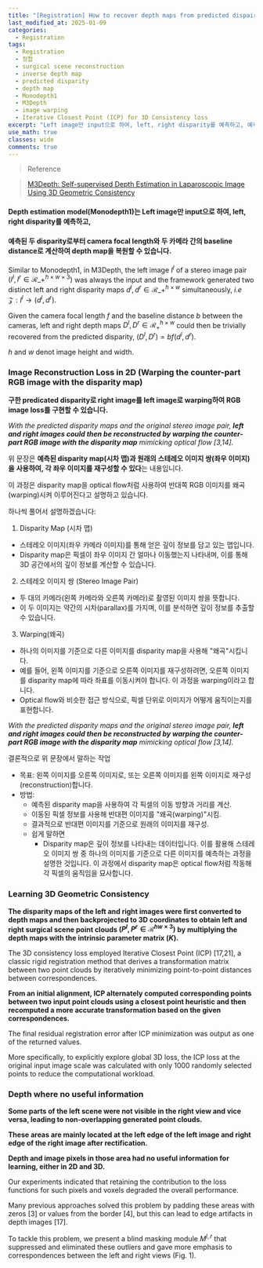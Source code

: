 ```yaml
---
title: "[Registration] How to recover depth maps from predicted dispairty & RGB image warping loss"
last_modified_at: 2025-01-09
categories:
  - Registration
tags:
  - Registration
  - 정합
  - surgical scene reconstruction
  - inverse depth map
  - predicted disparity
  - depth map
  - Monodepth1
  - M3Depth
  - image warping
  - Iterative Closest Point (ICP) for 3D Consistency loss
excerpt: "Left image만 input으로 하여, left, right disparity를 예측하고, 예측된 두 disparity로부터 camera focal length와 두 카메라 간의 baseline distance로 계산하여 depth map을 복원할 수 있습니다."
use_math: true
classes: wide
comments: true
---
```


> Reference

> [M3Depth: Self-supervised Depth Estimation in Laparoscopic Image Using 3D Geometric Consistency](https://arxiv.org/pdf/2208.08407)

#### Depth estimation model(Monodepth1)는 Left image만 input으로 하여, left, right disparity를 예측하고, 

#### 예측된 두 disparity로부터 camera focal length와 두 카메라 간의 baseline distance로 계산하여 depth map을 복원할 수 있습니다.

Similar to Monodepth1, in M3Depth, the left image $I^l$ of a stereo image pair $(I^l, I^r \in \mathcal{R}\_+^{h \times w \times 3})$ was always the input and the framework generated two distinct left and right disparity maps $d^l, d^r \in \mathcal{R}\_+^{h \times w}$ simultaneously, _i.e_ $\mathcal{Z}: I^l \rightarrow (d^l, d^r)$.

Given the camera focal length $f$ and the baseline distance $b$ between the cameras, left and right depth maps $D^l, D^r \in \mathcal{R}_+^{h \times w}$ could then be trivially recovered from the predicted disparity, $(D^l, D^r) = bf(d^l, d^r)$.

$h$ and $w$ denot image height and width.


### Image Reconstruction Loss in 2D (Warping the counter-part RGB image with the disparity map)

**구한 predicated disparity로 right image를 left image로 warping하여 RGB image loss를 구현할 수 있습니다.**

_With the predicted disparity maps and the original stereo image pair, **left and right images could then be reconstructed by warping the counter-part RGB image with the disparity map** mimicking optical flow [3,14]._

위 문장은 **예측된 disparity map(시차 맵)과 원래의 스테레오 이미지 쌍(좌우 이미지)을 사용하여, 각 좌우 이미지를 재구성할 수 있다**는 내용입니다.

이 과정은 disparity map을 optical flow처럼 사용하여 반대쪽 RGB 이미지를 왜곡(warping)시켜 이루어진다고 설명하고 있습니다. 

하나씩 풀어서 설명하겠습니다:

1. Disparity Map (시차 맵)
- 스테레오 이미지(좌우 카메라 이미지)를 통해 얻은 깊이 정보를 담고 있는 맵입니다.
- Disparity map은 픽셀이 좌우 이미지 간 얼마나 이동했는지 나타내며, 이를 통해 3D 공간에서의 깊이 정보를 계산할 수 있습니다.

2. 스테레오 이미지 쌍 (Stereo Image Pair)
- 두 대의 카메라(왼쪽 카메라와 오른쪽 카메라)로 촬영된 이미지 쌍을 뜻합니다.
- 이 두 이미지는 약간의 시차(parallax)를 가지며, 이를 분석하면 깊이 정보를 추출할 수 있습니다.
3. Warping(왜곡)
- 하나의 이미지를 기준으로 다른 이미지를 disparity map을 사용해 "왜곡"시킵니다.
- 예를 들어, 왼쪽 이미지를 기준으로 오른쪽 이미지를 재구성하려면, 오른쪽 이미지를 disparity map에 따라 좌표를 이동시켜야 합니다. 이 과정을 warping이라고 합니다.
- Optical flow와 비슷한 접근 방식으로, 픽셀 단위로 이미지가 어떻게 움직이는지를 표현합니다.

_With the predicted disparity maps and the original stereo image pair, **left and right images could then be reconstructed by warping the counter-part RGB image with the disparity map** mimicking optical flow [3,14]._

결론적으로 위 문장에서 말하는 작업

- 목표: 왼쪽 이미지를 오른쪽 이미지로, 또는 오른쪽 이미지를 왼쪽 이미지로 재구성(reconstruction)합니다.
- 방법:
  - 예측된 disparity map을 사용하여 각 픽셀의 이동 방향과 거리를 계산.
  - 이동된 픽셀 정보를 사용해 반대편 이미지를 "왜곡(warping)"시킴.
  - 결과적으로 반대편 이미지를 기준으로 원래의 이미지를 재구성.
  - 쉽게 말하면
    - Disparity map은 깊이 정보를 나타내는 데이터입니다. 이를 활용해 스테레오 이미지 쌍 중 하나의 이미지를 기준으로 다른 이미지를 예측하는 과정을 설명한 것입니다. 이 과정에서 disparity map은 optical flow처럼 작동해 각 픽셀의 움직임을 묘사합니다.

### Learning 3D Geometric Consistency

**The disparity maps of the left and right images were first converted to depth maps and then backprojected to 3D coordinates to obtain left and right surgical scene point clouds $(P^l,P^r \in \mathcal{R}^{hw \times 3})$ by multiplying the depth maps with the intrinsic parameter matrix $(K)$.**

The 3D consistency loss employed Iterative Closest Point (ICP) [17,21], a classic rigid registration method that derives a transformation matrix between two point clouds by iteratively minimizing point-to-point distances between correspondences.

**From an initial alignment, ICP alternately computed corresponding points between two input point clouds using a closest point heuristic and then recomputed a more accurate transformation based on the given correspondences.**

The final residual registration error after ICP minimization was output as one of the returned values. 

More specifically, to explicitly explore global 3D loss, the ICP loss at the original input image scale was calculated with only 1000 randomly selected points to reduce the computational workload.


### Depth where no useful information

**Some parts of the left scene were not visible in the right view and vice versa, leading to non-overlapping generated point clouds.**

**These areas are mainly located at the left edge of the left image and right edge of the right image after rectification.**

**Depth and image pixels in those area had no useful information for learning, either in 2D and 3D.** 

Our experiments indicated that retaining the contribution to the loss functions for such pixels and voxels degraded the overall performance. 

Many previous approaches solved this problem by padding these areas with zeros [3] or values from the border [4], but this can lead to edge artifacts in depth images [17].

To tackle this problem, we present a blind masking module $M^{l,r}$ that suppressed and eliminated these outliers and gave more emphasis to correspondences between the left and right views (Fig. 1).

